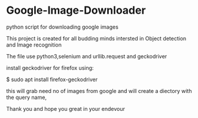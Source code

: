# Google-Image-Downloader
python script for downloading google images

This project is created for all budding minds intersted in Object detection and Image recognition

The file use python3,selenium and urllib.request and geckodriver

install geckodriver for firefox using:

  $ sudo apt install firefox-geckodriver


this will grab need no of images from google and will create a diectory with the query name,

Thank you and hope you great in your endevour



